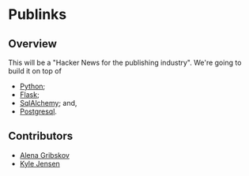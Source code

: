 # Publinks

## Overview

This will be a "Hacker News for the publishing industry".
We're going to build it on top of 

* [Python](http://python.org);
* [Flask](http://flask.pocoo.org/);
* [SqlAlchemy](http://www.sqlalchemy.org/); and,
* [Postgresql](http://www.postgresql.org/).

## Contributors

* [Alena Gribskov](https://github.com/marahaya)
* [Kyle Jensen](https://github.com/kljensen)


